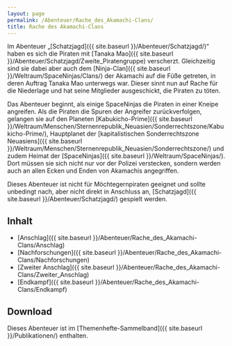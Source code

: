 ```yaml
---
layout: page
permalink: /Abenteuer/Rache_des_Akamachi-Clans/
title: Rache des Akamachi-Clans
---
```




Im Abenteuer &bdquo;[Schatzjagd]({{ site.baseurl }}/Abenteuer/Schatzjagd/)&ldquo; haben es sich die Piraten mit [Tanaka Mao]({{ site.baseurl }}/Abenteuer/Schatzjagd/Zweite_Piratengruppe) verscherzt. Gleichzeitig sind sie dabei aber auch dem [Ninja-Clan]({{ site.baseurl }}/Weltraum/SpaceNinjas/Clans/) der Akamachi auf die Füße getreten, in deren Auftrag Tanaka Mao unterwegs war. Dieser sinnt nun auf Rache für die Niederlage und hat seine Mitglieder ausgeschickt, die Piraten zu töten.

Das Abenteuer beginnt, als einige SpaceNinjas die Piraten in einer Kneipe angreifen. Als die Piraten die Spuren der Angreifer zurückverfolgen, gelangen sie auf den Planeten [Kabukicho-Prime]({{ site.baseurl }}/Weltraum/Menschen/Sternenrepublik_Neuasien/Sonderrechtszone/Kabukicho-Prime/), Hauptplanet der [kapitalistischen Sonderrechtszone Neuasiens]({{ site.baseurl }}/Weltraum/Menschen/Sternenrepublik_Neuasien/Sonderrechtszone/) und zudem Heimat der [SpaceNinjas]({{ site.baseurl }}/Weltraum/SpaceNinjas/). Dort müssen sie sich nicht nur vor der Polizei verstecken, sondern werden auch an allen Ecken und Enden von Akamachis angegriffen.

Dieses Abenteuer ist nicht für Möchtegernpiraten geeignet und sollte unbedingt nach, aber nicht direkt in Anschluss an, [Schatzjagd]({{ site.baseurl }}/Abenteuer/Schatzjagd/) gespielt werden.

## Inhalt

- [Anschlag]({{ site.baseurl }}/Abenteuer/Rache_des_Akamachi-Clans/Anschlag)
- [Nachforschungen]({{ site.baseurl }}/Abenteuer/Rache_des_Akamachi-Clans/Nachforschungen)
- [Zweiter Anschlag]({{ site.baseurl }}/Abenteuer/Rache_des_Akamachi-Clans/Zweiter_Anschlag)
- [Endkampf]({{ site.baseurl }}/Abenteuer/Rache_des_Akamachi-Clans/Endkampf)

## Download

Dieses Abenteuer ist im [Themenhefte-Sammelband]({{ site.baseurl }}/Publikationen/) enthalten.
